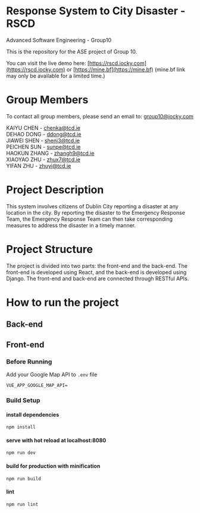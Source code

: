 # Response System to City Disaster - RSCD
Advanced Software Engineering - Group10  

This is the repository for the ASE project of Group 10.  

You can visit the live demo here: [https://rscd.iocky.com](https://rscd.iocky.com) or [https://mine.bf](https://mine.bf) (mine.bf link may only be available for a limited time.)

# Group Members  
To contact all group members, please send an email to: [group10@iocky.com](mailto:group10@iocky.com)

KAIYU CHEN - chenka@tcd.ie  
DEHAO DONG - ddong@tcd.ie  
JIAWEI SHEN - shenj3@tcd.ie  
PEICHEN SUN - sunpe@tcd.ie  
HAOKUN ZHANG - zhangh9@tcd.ie  
XIAOYAO ZHU - zhux7@tcd.ie  
YIFAN ZHU - zhuyi@tcd.ie  

# Project Description  
This system involves citizens of Dublin City reporting a disaster at any location in the city. By reporting the disaster to the Emergency Response Team, the Emergency Response Team can then take corresponding measures to address the disaster in a timely manner.  

# Project Structure  
The project is divided into two parts: the front-end and the back-end. The front-end is developed using React, and the back-end is developed using Django. The front-end and back-end are connected through RESTful APIs.  

# How to run the project  
## Back-end

## Front-end

### Before Running

Add your Google Map API to ```.env``` file

```shell
VUE_APP_GOOGLE_MAP_API=
```

### Build Setup

#### install dependencies

```
npm install
```

#### serve with hot reload at localhost:8080

```
npm run dev
```

#### build for production with minification

```
npm run build
```

#### lint

```
npm run lint
```